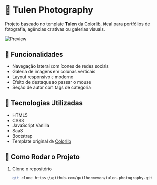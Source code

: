 # 📸 Tulen Photography

Projeto baseado no template **Tulen** da [Colorlib](https://colorlib.com/), ideal para portfólios de fotografia, agências criativas ou galerias visuais.

![Preview]("https://github.com/guilhermevon/tulen-photography/blob/main/img/previewCollorib2.png)

## 🧩 Funcionalidades

- Navegação lateral com ícones de redes sociais
- Galeria de imagens em colunas verticais
- Layout responsivo e moderno
- Efeito de destaque ao passar o mouse
- Seção de autor com tags de categoria

## 🚀 Tecnologias Utilizadas

- HTML5
- CSS3
- JavaScript Vanilla
- SaaS
- Bootstrap
- Template original de [Colorlib](https://colorlib.com)

## 📂 Como Rodar o Projeto

1. Clone o repositório:
   ```bash
   git clone https://github.com/guilhermevon/tulen-photography.git
